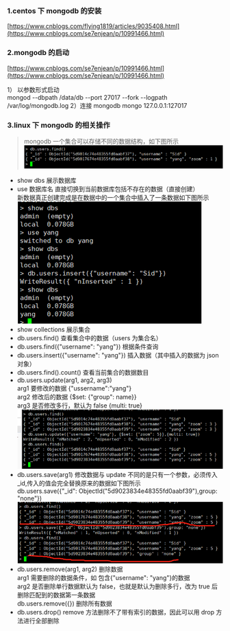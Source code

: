 ### 1.centos 下 mongodb 的安装

[https://www.cnblogs.com/flying1819/articles/9035408.html](https://www.cnblogs.com/se7enjean/p/10991466.html)

### 2.mongodb 的启动

[https://www.cnblogs.com/se7enjean/p/10991466.html](https://www.cnblogs.com/se7enjean/p/10991466.html)

1） 以参数形式启动  
mongod --dbpath /data/db --port 27017 --fork --logpath /var/log/mongodb.log
2）连接 mongodb
mongo 127.0.0.1:127017

### 3.linux 下 mongodb 的相关操作

> mongodb 一个集合可以存储不同的数据结构，如下图所示
> ![3_02](./images/3_02.jpg)

- show dbs 展示数据库
- use 数据库名 直接切换到当前数据库包括不存在的数据（直接创建）  
  新数据真正创建完成是在数据中的一个集合中插入了一条数据如下图所示
  ![3_01](./images/3_01.jpg)
- show collections 展示集合
- db.users.find() 查看集合中的数据（users 为集合名）
- db.users.find({"username": "yang"}) 根据条件查询
- db.users.insert({"username": "yang"}) 插入数据（其中插入的数据为 json 对象）
- db.users.find().count() 查看当前集合的数据数目
- db.users.update(arg1, arg2, arg3)  
  arg1 要修改的数据 {"ussername":"yang"}  
  arg2 修改后的数据 {\$set: {"group": name}}  
  arg3 是否修改多行，默认为 false {multi: true}  
  ![3_03](./images/3_03.jpg)
- db.users.save(arg1) 修改数据与 update 不同的是只有一个参数，必须传入\_id,传入的值会完全替换原来的数据如下图所示  
  db.users.save({"\_id": ObjectId("5d9023834e48355fd0aabf39"),group: "none"})  
  ![3_04](./images/3_04.jpg)
- db.users.remove(arg1, arg2) 删除数据  
  arg1 需要删除的数据条件，如 包含{"username": "yang"}的数据  
  arg2 是否删除单行数据默认为 false，也就是默认为删除多行，改为 true 后删除匹配到的数据第一条数据  
  db.users.remove({}) 删除所有数据
- db.users.drop() remove 方法删除不了带有索引的数据，因此可以用 drop 方法进行全部删除
